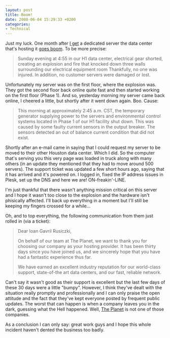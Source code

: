 ```yaml
---
layout: post
title: Boom!
date: 2008-06-04 15:29:33 +0200
categories:
- Technical
---
```

Just my luck. One month after <a href="http://www.rusiczki.net/2008/05/10/the-end-of-a-hosting-era/">I get</a> a dedicated server the data center that's hosting it <a href="http://forums.theplanet.com/index.php?showtopic=90185">goes boom</a>. To be more precise:

<blockquote>Sunday evening at 4:55 in our H1 data center, electrical gear shorted, creating an explosion and fire that knocked down three walls surrounding our electrical equipment room Thankfully, no one was injured. In addition, no customer servers were damaged or lost.</p></blockquote>

Unfortunately my server was on the first floor, where the explosion was. They got the second floor back online quite fast and then started working on the first floor (Phase 1). And so, yesterday morning my server came back online, I cheered a little, but shortly after it went down again. Boo. Cause:

<blockquote>This morning at approximately 2:45 a.m. CST, the temporary generator supplying power to the servers and environmental control systems located in Phase 1 of our H1 facility shut down. This was caused by some faulty current sensors in the output breaker. The sensors detected an out of balance current condition that did not exist.</p></blockquote>
Shortly after an e-mail came in saying that I could request my server to be moved to their other Houston data center. Which I did. So the computer that's serving you this very page was loaded in truck along with many others (in an update they mentioned that they had to move around 500 servers). The support ticket was updated a few short hours ago, saying that it has arrived and it's powered on. I logged in, fixed the IP address issues in Plesk, set up the DNS and here we are! ON-freakin'-LINE.

I'm just thankful that there wasn't anything mission critical on this server and I hope it wasn't too close to the explosion and the hardware isn't phisically affected. I'll back up everything in a moment but I'll still be keeping my fingers crossed for a while...

Oh, and to top everything, the following communication from them just rolled in (via a ticket):

<blockquote>Dear Ioan Gavril Rusiczki,

On behalf of our team at The Planet, we want to thank you for choosing our company as your hosting provider. It has been thirty days since you have joined us, and we sincerely hope that you have had a fantastic experience thus far.

We have earned an excellent industry reputation for our world-class support, state-of-the art data centers, and our fast, reliable network.</p></blockquote>

Can't say it wasn't good as their support is excellent but the last few days of these 30 days were a little "bumpy". However, I think they've dealt with the situation really promptly and professionally and I can only praise the open attitude and the fact that they've kept everyone posted by frequent public updates. The worst that can happen is when a company leaves you in the dark, guessing what the Hell happened. Well, <a href="http://www.theplanet.com">The Planet</a> is not one of those companies.

As a conclusion I can only say: great work guys and I hope this whole incident haven't dented the business too badly.
